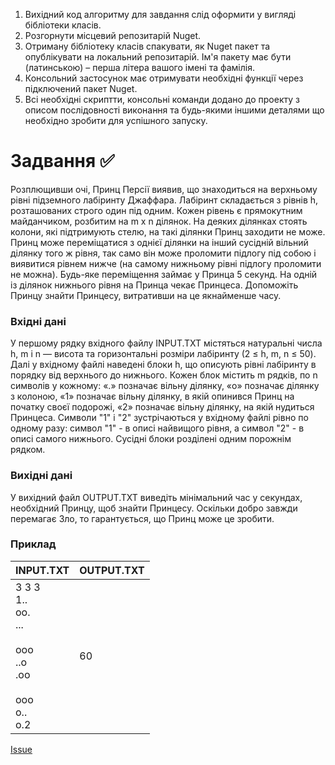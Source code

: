 1.	Вихідний код алгоритму для завдання слід оформити у вигляді бібліотеки класів.
2.	Розгорнути місцевий репозитарій Nuget.
3.	Отриману бібліотеку класів спакувати, як Nuget пакет та опублікувати на локальний репозитарій. Ім'я пакету має бути (латинською) – перша літера вашого імені та фамілія.
4.	Консольний застосунок має отримувати необхідні функції через підключений пакет Nuget.
5.	Всі необхідні скриптти, консольні команди додано до проекту з описом послідовності виконання та будь-якими іншими деталями що необхідно зробити для успішного запуску.


# Задвання ✅

Розплющивши очі, Принц Персії виявив, що знаходиться на верхньому рівні підземного лабіринту Джаффара. Лабіринт складається з рівнів h, розташованих строго один під одним. Кожен рівень є прямокутним майданчиком, розбитим на m х n ділянок. На деяких ділянках стоять колони, які підтримують стелю, на такі ділянки Принц заходити не може.
Принц може переміщатися з однієї ділянки на інший сусідній вільний ділянку того ж рівня, так само він може проломити підлогу під собою і виявитися рівнем нижче (на самому нижньому рівні підлогу проломити не можна). Будь-яке переміщення займає у Принца 5 секунд.
На одній із ділянок нижнього рівня на Принца чекає Принцеса. Допоможіть Принцу знайти Принцесу, витративши на це якнайменше часу.

### Вхідні дані
У першому рядку вхідного файлу INPUT.TXT містяться натуральні числа h, m і n — висота та горизонтальні розміри лабіринту (2 ≤ h, m, n ≤ 50). Далі у вхідному файлі наведені блоки h, що описують рівні лабіринту в порядку від верхнього до нижнього. Кожен блок містить m рядків, по n символів у кожному: «.» позначає вільну ділянку, «о» позначає ділянку з колоною, «1» позначає вільну ділянку, в якій опинився Принц на початку своєї подорожі, «2» позначає вільну ділянку, на якій нудиться Принцеса. Символи "1" і "2" зустрічаються у вхідному файлі рівно по одному разу: символ "1" - в описі найвищого рівня, а символ "2" - в описі самого нижнього. Сусідні блоки розділені одним порожнім рядком.

### Вихідні дані
У вихідний файл OUTPUT.TXT виведіть мінімальний час у секундах, необхідний Принцу, щоб знайти Принцесу. Оскільки добро завжди перемагає Зло, то гарантується, що Принц може це зробити.

### Приклад
| INPUT.TXT| OUTPUT.TXT|
|--------|--------|
| 3 3 3<br>1..<br>oo.<br>...<br><br>ooo<br>..o<br>.oo<br><br>ooo<br>o..<br>o.2| 60|

[Issue](https://github.com/luiqor/cross-platform-programming/issues/4)